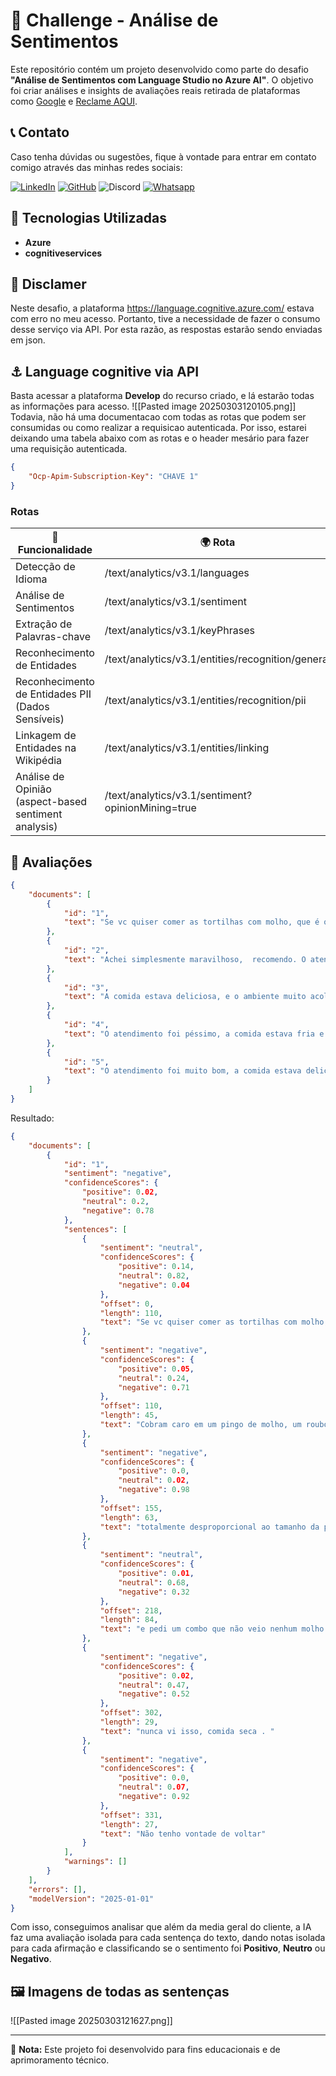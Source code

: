 # 🤖 Challenge - Análise de Sentimentos

Este repositório contém um projeto desenvolvido como parte do desafio **"Análise de Sentimentos com Language Studio no Azure AI"**. O objetivo foi criar análises e insights de avaliações reais retirada de plataformas como [Google](www.google.com) e [Reclame AQUI](https://www.reclameaqui.com.br/).

## :telephone_receiver: Contato
Caso tenha dúvidas ou sugestões, fique à vontade para entrar em contato comigo através das minhas redes sociais:

[![LinkedIn](https://img.shields.io/badge/LinkedIn-gabriel--rosaa-blue?logo=linkedin)](https://www.linkedin.com/in/gabriel-rosaa/)
[![GitHub](https://img.shields.io/badge/GitHub-Gabriel--Pink-black?logo=github)](https://github.com/Gabriel-Pink)
![Discord](https://img.shields.io/badge/Discord-gabriel.tec-%237289DA?logo=discord)
[![Whatsapp](https://img.shields.io/badge/Whatsapp-(11)%2091356--4300-%237289DA?logo=whatsapp)](https://wa.me/+5511913564300)

## :rocket: Tecnologias Utilizadas
- **Azure**
- **cognitiveservices**

## 🚧 Disclamer

Neste desafio, a plataforma https://language.cognitive.azure.com/ estava com erro no meu acesso. Portanto, tive a necessidade de fazer o consumo desse serviço via API. Por esta razão, as respostas estarão sendo enviadas em json.

## ⚓ Language cognitive via API

Basta acessar a plataforma **Develop** do recurso criado, e lá estarão todas as informações para acesso.
![[Pasted image 20250303120105.png]]
Todavia, não há uma documentacao com todas as rotas que podem ser consumidas ou como realizar a requisicao autenticada. Por isso, estarei deixando uma tabela abaixo com as rotas e o header mesário para fazer uma requisição autenticada.

```json
{
	"Ocp-Apim-Subscription-Key": "CHAVE 1"
}
```

### Rotas

| 📌 **Funcionalidade**                                | 🌍 **Rota**                                       | ✨ Método |
| ---------------------------------------------------- | ------------------------------------------------- | -------- |
| Detecção de Idioma                                   | /text/analytics/v3.1/languages                    | POST     |
| Análise de Sentimentos                               | /text/analytics/v3.1/sentiment                    | POST     |
| Extração de Palavras-chave                           | /text/analytics/v3.1/keyPhrases                   | POST     |
| Reconhecimento de Entidades                          | /text/analytics/v3.1/entities/recognition/general | POST     |
| Reconhecimento de Entidades PII (Dados Sensíveis)    | /text/analytics/v3.1/entities/recognition/pii     | POST     |
| Linkagem de Entidades na Wikipédia                   | /text/analytics/v3.1/entities/linking             | POST     |
| Análise de Opinião (aspect-based sentiment analysis) | /text/analytics/v3.1/sentiment?opinionMining=true | POST     |


## 🎯 Avaliações 

```json
{
    "documents": [
        {
            "id": "1",
            "text": "Se vc quiser comer as tortilhas com molho, que é o certo em todo restaurante mexicano, tem que pagar a parte. Cobram caro em um pingo de molho, um roubo.. totalmente desproporcional ao tamanho da porção de tortilhas.. e pedi um combo que não veio nenhum molho também, nem no taco e nem na quesadilha.. nunca vi isso, comida seca . Não tenho vontade de voltar"
        },
        {
            "id": "2",
            "text": "Achei simplesmente maravilhoso,  recomendo. O atendimento foi o melhor que já vi naquela praça de alimentação. Quanto a comida .... Coisa mais deliciosa, eu amo o burrito de costelinha BBQ e a tortilha de kit kat não tem pra ninguém.  Outra vez fui comer o burrito Giga, esse é pra quem come bastante mesmo. Meus parabéns."
        },
        {
            "id": "3",
            "text": "A comida estava deliciosa, e o ambiente muito acolhedor. Fui jantar com amigos e todos adoraram as opções do menu."
        },
        {
            "id": "4",
            "text": "O atendimento foi péssimo, a comida estava fria e sem gosto. Não recomendo."
        },
        {
            "id": "5",
            "text": "O atendimento foi muito bom, a comida estava deliciosa e o ambiente muito agradável. Recomendo."
        }
    ]
}
```

Resultado:

```json
{
    "documents": [
        {
            "id": "1",
            "sentiment": "negative",
            "confidenceScores": {
                "positive": 0.02,
                "neutral": 0.2,
                "negative": 0.78
            },
            "sentences": [
                {
                    "sentiment": "neutral",
                    "confidenceScores": {
                        "positive": 0.14,
                        "neutral": 0.82,
                        "negative": 0.04
                    },
                    "offset": 0,
                    "length": 110,
                    "text": "Se vc quiser comer as tortilhas com molho, que é o certo em todo restaurante mexicano, tem que pagar a parte. "
                },
                {
                    "sentiment": "negative",
                    "confidenceScores": {
                        "positive": 0.05,
                        "neutral": 0.24,
                        "negative": 0.71
                    },
                    "offset": 110,
                    "length": 45,
                    "text": "Cobram caro em um pingo de molho, um roubo.. "
                },
                {
                    "sentiment": "negative",
                    "confidenceScores": {
                        "positive": 0.0,
                        "neutral": 0.02,
                        "negative": 0.98
                    },
                    "offset": 155,
                    "length": 63,
                    "text": "totalmente desproporcional ao tamanho da porção de tortilhas.. "
                },
                {
                    "sentiment": "neutral",
                    "confidenceScores": {
                        "positive": 0.01,
                        "neutral": 0.68,
                        "negative": 0.32
                    },
                    "offset": 218,
                    "length": 84,
                    "text": "e pedi um combo que não veio nenhum molho também, nem no taco e nem na quesadilha.. "
                },
                {
                    "sentiment": "negative",
                    "confidenceScores": {
                        "positive": 0.02,
                        "neutral": 0.47,
                        "negative": 0.52
                    },
                    "offset": 302,
                    "length": 29,
                    "text": "nunca vi isso, comida seca . "
                },
                {
                    "sentiment": "negative",
                    "confidenceScores": {
                        "positive": 0.0,
                        "neutral": 0.07,
                        "negative": 0.92
                    },
                    "offset": 331,
                    "length": 27,
                    "text": "Não tenho vontade de voltar"
                }
            ],
            "warnings": []
        }
    ],
    "errors": [],
    "modelVersion": "2025-01-01"
}
```

Com isso, conseguimos analisar que além da media geral do cliente, a IA faz uma avaliação isolada para cada sentença do texto, dando notas isolada para cada afirmação e classificando se o sentimento foi **Positivo**, **Neutro** ou **Negativo**.

## 🖼 Imagens de todas as sentenças 

![[Pasted image 20250303121627.png]]





---
:pushpin: **Nota:** Este projeto foi desenvolvido para fins educacionais e de aprimoramento técnico.
